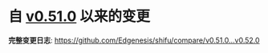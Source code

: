 

# 自 [v0.51.0](https://github.com/Edgenesis/shifu/releases/tag/v0.51.0) 以来的变更

**完整变更日志**: https://github.com/Edgenesis/shifu/compare/v0.51.0...v0.52.0

